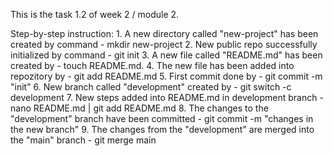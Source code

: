 This is the task 1.2 of week 2 / module 2.

Step-by-step instruction:
	1. A new directory called "new-project" has been created by command 	- mkdir new-project
	2. New public repo successfully initialized by command 			- git init
	3. A new file called "README.md" has been created by 			- touch README.md.
	4. The new file has been added into repozitory by 			- git add README.md
	5. First commit done by 						- git commit -m "init"
	6. New branch called "development" created  by  			- git switch -c development 
	7. New steps added into README.md in development branch 		- nano README.md | git add README.md
	8. The changes to the "development" branch have been committed 		- git commit -m "changes in the new branch"
	9. The changes from the "development" are merged into the "main" branch - git merge main

